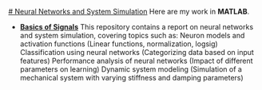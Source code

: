 [# Neural Networks and System Simulation](https://github.com/IsilEna/SignalProcessing/blob/main/signal_lab1_isilsonmez.pdf)
Here are my work in **MATLAB**.
- [**Basics of Signals**](https://github.com/IsilEna/SignalProcessing/blob/main/signal_lab1_isilsonmez.pdf)
This repository contains a report on neural networks and system simulation, covering topics such as:
Neuron models and activation functions (Linear functions, normalization, logsig)
Classification using neural networks (Categorizing data based on input features)
Performance analysis of neural networks (Impact of different parameters on learning)
Dynamic system modeling (Simulation of a mechanical system with varying stiffness and damping parameters)
